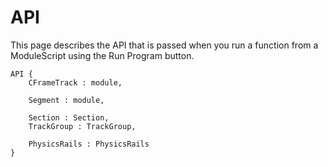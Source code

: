 # API

This page describes the API that is passed when you run a function from a ModuleScript using the Run Program button.

```
API {
	CFrameTrack : module,

	Segment : module,

	Section : Section,
	TrackGroup : TrackGroup,

	PhysicsRails : PhysicsRails
}
```
